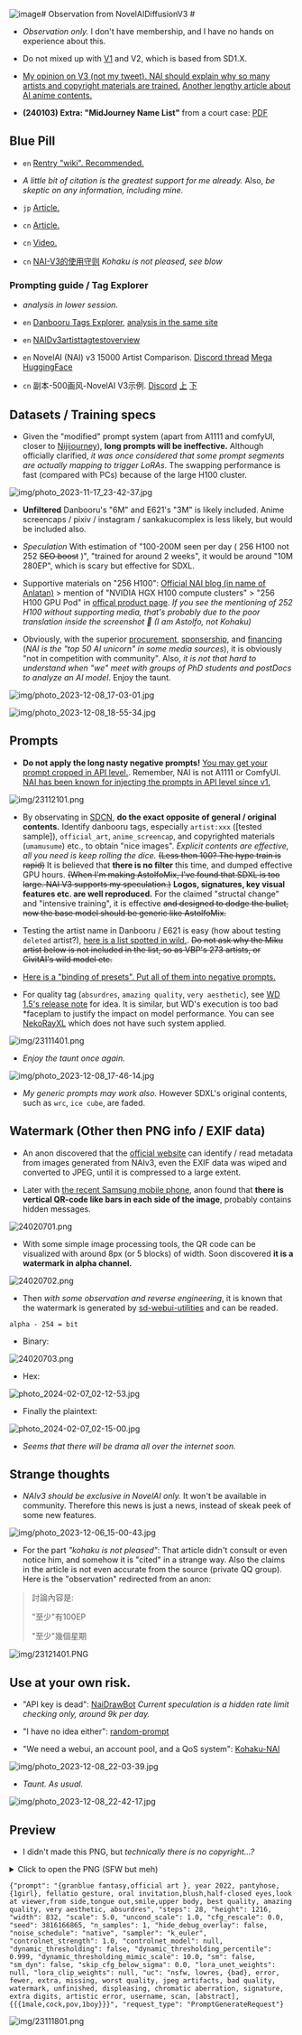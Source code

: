 ![image](https://github.com/6DammK9/nai-anime-pure-negative-prompt/assets/10937874/246392cd-05b5-4899-b7b2-911fa9ba5787)# Observation from NovelAIDiffusionV3 #

- *Observation only.* I don't have membership, and I have no hands on experience about this.

- Do not mixed up with [V1](../ch99/925997e9.md) and V2, which is based from SD1.X.

- [My opinion on V3 (not my tweet). NAI should explain why so many artists and copyright materials are trained.](https://x.com/laz75n/status/1725042286088880587?s=20) [Another lengthy article about AI anime contents.](https://note.com/felelihasima/n/n6c29134bf5a7)

- **(240103) Extra: "MidJourney Name List"** from a court case: [PDF](https://storage.courtlistener.com/recap/gov.uscourts.cand.407208/gov.uscourts.cand.407208.129.10.pdf)

## Blue Pill ##

- `en` [Rentry "wiki". Recommended.](https://rentry.org/hdg-nai-v3)

- *A little bit of citation is the greatest support for me already.* Also, *be skeptic on any information, including mine.*

- `jp` [Article.](https://min.togetter.com/qDBZuI8)

- `cn` [Article.](https://weibo.com/7152334518/4969214732142387)

- `cn` [Video.](https://www.bilibili.com/video/BV1xG411i71m)

- `cn` [NAI-V3的使用守则](https://civitai.com/articles/3179/nai-v3) *Kohaku is not pleased, see blow*

### Prompting guide / Tag Explorer ###

- *analysis in lower session*.

- `en` [Danbooru Tags Explorer](https://nsk.sh/tools/danbooru-tags-explorer/), [analysis in the same site](https://nsk.sh/posts/an-analysis-of-danbooru-tags-and-metadata/)

- `en` [NAIDv3artisttagtestoverview](https://rentry.co/NAIDv3artisttagtestoverview)

- `en` NovelAI (NAI) v3 15000 Artist Comparison. [Discord thread](https://discord.com/channels/930499730843250783/1180293593336926270) [Mega](https://mega.nz/folder/AE8mFI4Z#t2A1tm6HYiXOHOj9Fk8Ncw) [HuggingFace](https://huggingface.co/datasets/deus-ex-machina/novelai-anime-v3-artist-comparison)

- `cn` 副本-500画风-NovelAI V3示例. [Discord](https://discord.com/channels/930499730843250783/1181771420045422613) [上](https://docs.qq.com/doc/DSmtHTUdHT1liaFRs) [下](https://docs.qq.com/doc/DSm5SVUVuVG5mbVNP)

## Datasets / Training specs ##

- Given the "modified" prompt system (apart from A1111 and comfyUI, closer to [Nijijourney](https://nijijourney.com/en/)), **long prompts will be ineffective.** Although officially clarified, *it was once considered that some prompt segments are actually mapping to trigger LoRAs.* The swapping performance is fast (compared with PCs) because of the large H100 cluster. 

![img/photo_2023-11-17_23-42-37.jpg](img/photo_2023-11-17_23-42-37.jpg)

- **Unfiltered** Danbooru's "6M" and E621's "3M" is likely included. Anime screencaps / pixiv / instagram / sankakucomplex is less likely, but would be included also. 

- *Speculation* With estimation of "100-200M seen per day ( 256 H100 not 252 ~~SEO boost~~ )", "trained for around 2 weeks", it would be around "10M 280EP", which is scary but effective for SDXL. 

- Supportive materials on "256 H100": [Official NAI blog (in name of Anlatan)](https://blog.novelai.net/anlatan-acquires-hgx-h100-cluster-4b7a2e6a631e) > mention of "NVIDIA HGX H100 compute clusters" > "256 H100 GPU Pod" in [offical product page](https://developer.nvidia.com/blog/introducing-nvidia-hgx-h100-an-accelerated-server-platform-for-ai-and-high-performance-computing/). *If you see the mentioning of 252 H100 without supporting media, that's probably due to the poor translation inside the screenshot 🤣 (I am Astolfo, not Kohaku)*

- Obviously, with the superior [procurement](https://en.wikipedia.org/wiki/Procurement), [sponsership](https://en.wikipedia.org/wiki/Sponsor_(commercial)), and [financing](https://www.investopedia.com/terms/f/financing.asp) (*NAI is the "top 50 AI unicorn" in some media sources*), it is obviously "not in competition with community". Also, *it is not that hard to understand when "we" meet with groups of PhD students and postDocs to analyze an AI model*. Enjoy the taunt.

![img/photo_2023-12-08_17-03-01.jpg](img/photo_2023-12-08_17-03-01.jpg)

![img/photo_2023-12-08_18-55-34.jpg](img/photo_2023-12-08_18-55-34.jpg)

## Prompts ##

- **Do not apply the long nasty negative prompts!** [You may get your prompt cropped in API level.](https://vxtwitter.com/linaqruf_/status/1725397495705112983). Remember, NAI is not A1111 or ComfyUI. [NAI has been known for injecting the prompts in API level since v1.](https://docs.novelai.net/image/qualitytags.html)

![img/23112101.png](img/23112101.png)

- By observating in [SDCN](https://t.me/StableDiffusion_CN), **do the exact opposite of general / original contents.** Identify danbooru tags, especially `artist:xxx` ([tested sample]), `official_art`, `anime_screencap`, and copyrighted materials (`umamusume`) etc., to obtain "nice images". *Explicit contents are effective, all you need is keep rolling the dice.* ~~(Less then 100? The hype train is rapid)~~ It is believed that **there is no filter** this time, and dumped effective GPU hours. ~~(When I'm making AstolfoMix, I've found that SDXL is too large. NAI V3 supports my speculation.)~~ **Logos, signatures, key visual features etc. are well reproduced.** For the claimed "structal change" and "intensive training", it is effective ~~and designed to dodge the bullet, now the base model should be generic like AstolfoMix.~~

- Testing the artist name in Danbooru / E621 is easy (how about testing `deleted` artist?), [here is a list spotted in wild.](https://pastebin.com/T557XrsH). ~~Do not ask why the Miku artist below is not included in the list, so as VBP's 273 artists, or CivitAI's wild model etc.~~

- [Here is a "binding of presets". Put all of them into negative prompts.](https://github.com/crosstyan/random-prompt/blob/b30ac5b4ab9527a688e54a609020e86fb9e53ef2/extra/original.js#L7199-L7223)

- For quality tag (`absurdres`, `amazing quality`, `very aesthetic`), see [WD 1.5's release note](https://saltacc.notion.site/saltacc/WD-1-5-Beta-3-Release-Notes-1e35a0ed1bb24c5b93ec79c45c217f63) for idea. It is similar, but WD's execution is too bad *faceplam to justify the impact on model performance. You can see [NekoRayXL](https://civitai.com/models/136719/nekorayxl) which does not have such system applied.

![img/23111401.png](img/23111401.png)

- *Enjoy the taunt once again.*

![img/photo_2023-12-08_17-46-14.jpg](img/photo_2023-12-08_17-46-14.jpg)

- *My generic prompts may work also.* However SDXL's original contents, such as `wrc`, `ice cube`, are faded.

## Watermark (Other then PNG info / EXIF data) ##

- An anon discovered that the [official website](https://novelai.net/inspect) can identify / read metadata from images generated from NAIv3, even the EXIF data was wiped and converted to JPEG, until it is compressed to a large extent.

- Later with [the recent Samsung mobile phone](https://www.theguardian.com/technology/2024/feb/05/samsung-galaxy-s24-ultra-review-the-swiss-army-knife-of-phones-now-with-ai), anon found that **there is vertical QR-code like bars in each side of the image**, probably contains hidden messages.

![24020701.png](img/24020701.png)

- With some simple image processing tools, the QR code can be visualized with around 8px (or 5 blocks) of width. Soon discovered **it is a watermark in alpha channel.**

![24020702.png](img/24020702.png)

- Then *with some observation and reverse engineering*, it is known that the watermark is generated by [sd-webui-utilities](https://github.com/space-nuko/sd-webui-utilities) and can be readed.

```
alpha - 254 = bit
```

- Binary:

![24020703.png](img/24020703.png)

- Hex:

![photo_2024-02-07_02-12-53.jpg](img/photo_2024-02-07_02-12-53.jpg)

- Finally the plaintext:

![photo_2024-02-07_02-15-00.jpg](img/photo_2024-02-07_02-15-00.jpg)

- *Seems that there will be drama all over the internet soon.*

## Strange thoughts ##

- *NAIv3 should be exclusive in NovelAI only.* It won't be available in community. Therefore this news is just a news, instead of skeak peek of some new features.

![img/photo_2023-12-06_15-00-43.jpg](img/photo_2023-12-06_15-00-43.jpg)

- For the part *"kohaku is not pleased"*: That article didn't consult or even notice him, and somehow it is "cited" in a strange way. Also the claims in the article is not even accurate from the source (private QQ group). Here is the "observation" redirected from an anon:

> 討論內容是:
> 
> "至少"有100EP
> 
> "至少"幾個星期 

![img/23121401.PNG](img/23121401.PNG)

## Use at your own risk. ##

- "API key is dead": [NaiDrawBot](https://github.com/sudoskys/NaiDrawBot) *Current speculation is a hidden rate limit checking only, around 9k per day.*

- "I have no idea either": [random-prompt](https://github.com/crosstyan/random-prompt)

- "We need a webui, an account pool, and a QoS system": [Kohaku-NAI](https://github.com/KohakuBlueleaf/Kohaku-NAI)

![img/photo_2023-12-08_22-03-39.jpg](img/photo_2023-12-08_22-03-39.jpg)

- *Taunt. As usual.*

![img/photo_2023-12-08_22-42-17.jpg](img/photo_2023-12-08_22-42-17.jpg)

## Preview ##

- I didn't made this PNG, but *technically there is no copyright...?*

<details>
    <summary>Click to open the PNG (SFW but meh)</summary>

![{granblue_fantasy,official_art_},_year_2022,_pantyhose,{1girl},.png](img/{granblue_fantasy,official_art_},_year_2022,_pantyhose,{1girl},.png)

</details>

```
{"prompt": "{granblue fantasy,official art }, year 2022, pantyhose,{1girl}, fellatio gesture, oral invitation,blush,half-closed eyes,look at viewer,from side,tongue out,smile,upper body, best quality, amazing quality, very aesthetic, absurdres", "steps": 28, "height": 1216, "width": 832, "scale": 5.0, "uncond_scale": 1.0, "cfg_rescale": 0.0, "seed": 3816166865, "n_samples": 1, "hide_debug_overlay": false, "noise_schedule": "native", "sampler": "k_euler", "controlnet_strength": 1.0, "controlnet_model": null, "dynamic_thresholding": false, "dynamic_thresholding_percentile": 0.999, "dynamic_thresholding_mimic_scale": 10.0, "sm": false, "sm_dyn": false, "skip_cfg_below_sigma": 0.0, "lora_unet_weights": null, "lora_clip_weights": null, "uc": "nsfw, lowres, {bad}, error, fewer, extra, missing, worst quality, jpeg artifacts, bad quality, watermark, unfinished, displeasing, chromatic aberration, signature, extra digits, artistic error, username, scan, [abstract], {{{1male,cock,pov,1boy}}}", "request_type": "PromptGenerateRequest"}
```

![img/23111801.png](img/23111801.png)
